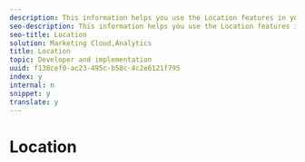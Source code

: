 ```yaml
---
description: This information helps you use the Location features in your iOS apps.
seo-description: This information helps you use the Location features in your iOS apps.
seo-title: Location
solution: Marketing Cloud,Analytics
title: Location
topic: Developer and implementation
uuid: f138cef0-ac23-495c-b58c-4c2e6121f795
index: y
internal: n
snippet: y
translate: y
---
```


# Location

